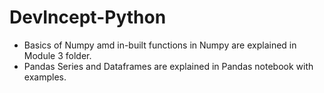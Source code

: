 # DevIncept-Python

- Basics of Numpy amd in-built functions in Numpy are explained in Module 3 folder.
- Pandas Series and Dataframes are explained in Pandas notebook with examples.
